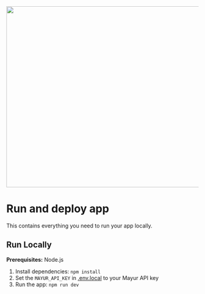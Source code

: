 <div align="center">
<img width="1200" height="475" alt="GHBanner" src=https://portfolio-kappa-nine-71.vercel.app/ />
</div>

# Run and deploy app

This contains everything you need to run your app locally.


## Run Locally

**Prerequisites:**  Node.js


1. Install dependencies:
   `npm install`
2. Set the `MAYUR_API_KEY` in [.env.local](.env.local) to your Mayur API key
3. Run the app:
   `npm run dev`
